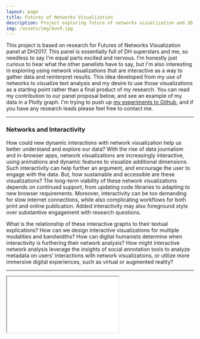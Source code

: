```yaml
---
layout: page
title: Futures of Networks Visualization
description: Project exploring future of networks visualization and 3D interactivity, 2017-Present
img: /assets/img/box9.jpg
---
```

This project is based on research for Futures of Networks Visualization panel at DH2017. This panel is essentially full of DH superstars and me, so needless to say I'm equal parts excited and nervous. I'm honestly just curious to hear what the other panelists have to say, but I'm also interesting in exploring using network visualizations that are interactive as a way to gather data and reinterpret results. This idea developed from my use of networks to visualize text analysis and my desire to use those visualizations as a starting point rather than a final product of my research. You can read my contribution to our panel proposal below, and see an example of my data in a Plotly graph. I'm trying to push up [my experiments to Github](https://github.com/ZoeLeBlanc/networks), and if you have any research leads please feel free to contact me.

****

### Networks and Interactivity
How could new dynamic interactions with network visualization help us better understand and explore our data? With the rise of data journalism and in-browser apps, network visualizations are increasingly interactive, using animations and dynamic features to visualize additional dimensions. Such interactivity can help further an argument, and encourage the user to engage with the data. But, how sustainable and accessible are these visualizations? The long-term viability of these network visualizations depends on continued support, from updating code libraries to adapting to new browser requirements. Moreover, interactivity can be too demanding for slow internet connections, while also complicating workflows for both print and online publication. Added interactivity may also foreground style over substantive engagement with research questions.

What is the relationship of these interactive graphs to their textual explications? How can we design interactive visualizations for multiple modalities and bandwidths?  How can digital humanists determine when interactivity is furthering their network analysis? How might  interactive network analysis leverage the insights of social annotation tools to analyze metadata on users’ interactions with network visualizations, or utilize more immersive digital experiences, such as virtual or augmented reality? 

****
<div>
<iframe id="networks-graph" frameborder="1" scrolling="yes" src="//plot.ly/~zgleblanc/5.embed"></iframe>
</div>


